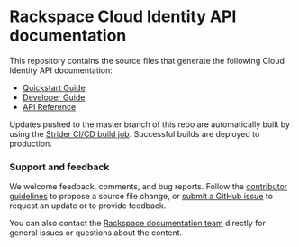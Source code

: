 # Rackspace Cloud Identity API documentation

This repository contains the source files that generate the following Cloud Identity API documentation: 

* [Quickstart Guide](https://developer.rackspace.com/docs/cloud-identity/v2/developer-guide/#document-quickstart-guide)
* [Developer Guide](https://developer.rackspace.com/docs/cloud-identity/v2/developer-guide/#document-developer-guide)
* [API Reference](https://developer.rackspace.com/docs/cloud-identity/v2/developer-guide/#api-reference)

Updates pushed to the master branch of this repo are automatically built by using the 
[Strider CI/CD build job](http://ci.deconst.horse/rackerlabs/docs-cloud-identity-2.0/). Successful builds are deployed to production.

### Support and feedback

We welcome feedback, comments, and bug reports. Follow the 
[contributor guidelines](CONTRIBUTING.md) 
to propose a source file change, or [submit a GitHub issue](https://github.com/rackerlabs/docs-cloud-identity/issues/new) 
to request an update or to provide feedback.

You can also contact the [Rackspace documentation team](mailto:devdoc@rackspace.com) directly for general issues 
or questions about the content. 
